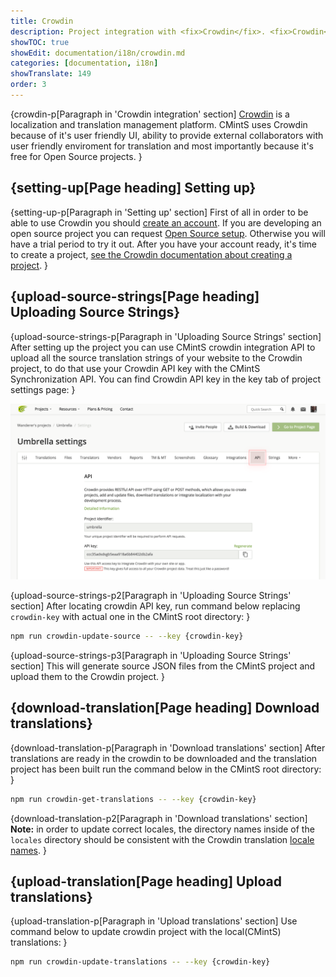 ```yaml
---
title: Crowdin
description: Project integration with <fix>Crowdin</fix>. <fix>Crowdin</fix> synchronization scripts and how to request Open Source setup for free.
showTOC: true
showEdit: documentation/i18n/crowdin.md
categories: [documentation, i18n]
showTranslate: 149
order: 3
---
```


{crowdin-p[Paragraph in 'Crowdin integration' section]
<a href="https://crowdin.com/" target="_blank" rel="noopener">Crowdin</a> is a localization and
translation management platform. <fix>CMintS</fix> uses Crowdin because of it's
user friendly UI, ability to provide external collaborators with user friendly
enviroment for translation and most importantly because it's free for Open
Source projects.
}

## {setting-up[Page heading] Setting up}

{setting-up-p[Paragraph in 'Setting up' section]
First of all in order to be able to use Crowdin you should [create an
account](https://crowdin.com/join). If you are developing an open source project
you can request [Open Source
setup](https://crowdin.com/page/open-source-project-setup-request). Otherwise
you will have a trial period to try it out. After you have your account ready,
it's time to create a project, [see the Crowdin documentation about creating a
project](https://support.crowdin.com/creating-project/).
}

## {upload-source-strings[Page heading] Uploading Source Strings}

{upload-source-strings-p[Paragraph in 'Uploading Source Strings' section]
After setting up the project you can use <fix>CMintS</fix> crowdin integration
API to upload all the source translation strings of your website to the Crowdin
project, to do that use your Crowdin API key with the <fix>CMintS</fix>
Synchronization API. You can find Crowdin API key in the  key tab of project
settings page:
}

![Crowdin api location](/images/crowdin-key.png)

{upload-source-strings-p2[Paragraph in 'Uploading Source Strings' section]
After locating crowdin API key, run command below replacing `crowdin-key` with
actual one in the <fix>CMintS</fix> root directory:
}

```bash
npm run crowdin-update-source -- --key {crowdin-key}
```

{upload-source-strings-p3[Paragraph in 'Uploading Source Strings' section]
This will generate source JSON files from the <fix>CMintS</fix> project and
upload them to the Crowdin project.
}

## {download-translation[Page heading] Download translations}

{download-translation-p[Paragraph in 'Download translations' section]
After translations are ready in the crowdin to be downloaded and the translation
project has been built run the command below in the <fix>CMintS</fix> root
directory:
}

```bash
npm run crowdin-get-translations -- --key {crowdin-key}
```

{download-translation-p2[Paragraph in 'Download translations' section]
**Note:** in order to update correct locales, the directory names inside of the
<fix>`locales`</fix> directory should be consistent with the Crowdin translation
[locale names](https://support.crowdin.com/api/language-codes/).
}

## {upload-translation[Page heading] Upload translations}

{upload-translation-p[Paragraph in 'Upload translations' section]
Use command below to update crowdin project with the local(<fix>CMintS</fix>)
translations:
}

```bash
npm run crowdin-update-translations -- --key {crowdin-key}
```
